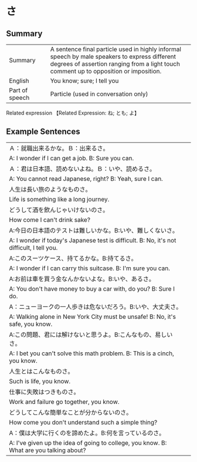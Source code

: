 # さ

## Summary

<table><tr>   <td>Summary<td>   <td>A sentence final particle used in highly informal speech by male speakers to express different degrees of assertion ranging from a light touch comment up to opposition or imposition.</td><tr><tr>   <td>English<td>   <td>You know; sure; I tell you</td><tr><tr>   <td>Part of speech<td>   <td>Particle (used in conversation only)</td><tr></table><tr>   <td>Related expression<td>   <td>【Related Expression: ね; とも; よ】</td><tr></table></table>

## Example Sentences

<table><tr><td>Ａ：就職出来るかな。Ｂ：出来るさ。<td><tr><tr><td>A: I wonder if I can get a job. B: Sure you can.<td><tr><tr><td>Ａ：君は日本語、読めないよね。Ｂ：いや、読めるさ。<td><tr><tr><td>A: You cannot read Japanese, right? B: Yeah, sure I can.<td><tr><tr><td>人生は長い旅のようなものさ。<td><tr><tr><td>Life is something like a long journey.<td><tr><tr><td>どうして酒を飲んじゃいけないのさ。<td><tr><tr><td>How come I can't drink sake?<td><tr><tr><td>A:今日の日本語のテストは難しいかな。B:いや、難しくないさ。<td><tr><tr><td>A: I wonder if today's Japanese test is difficult. B: No, it's not difficult, I tell you.<td><tr><tr><td>A:このスーツケース、持てるかな。B:持てるさ。<td><tr><tr><td>A: I wonder if I can carry this suitcase. B: I'm sure you can.<td><tr><tr><td>A:お前は車を買う金なんかないよな。B:いや、あるさ。<td><tr><tr><td>A: You don't have money to buy a car with, do you? B: Sure I do.<td><tr><tr><td>A：ニューヨークの一人歩きは危ないだろう。B:いや、大丈夫さ。<td><tr><tr><td>A: Walking alone in New York City must be unsafe! B: No, it's safe, you know.<td><tr><tr><td>A:この問題、君には解けないと思うよ。B:こんなもの、易しいさ。<td><tr><tr><td>A: I bet you can't solve this math problem. B: This is a cinch, you know.<td><tr><tr><td>人生とはこんなものさ。<td><tr><tr><td>Such is life, you know.<td><tr><tr><td>仕事に失敗はつきものさ。<td><tr><tr><td>Work and failure go together, you know.<td><tr><tr><td>どうしてこんな簡単なことが分からないのさ。<td><tr><tr><td>How come you don't understand such a simple thing?<td><tr><tr><td>A：僕は大学に行くのを諦めたよ。B:何を言っているのさ。<td><tr><tr><td>A: I've given up the idea of going to college, you know. B: What are you talking about?<td><tr></table>

